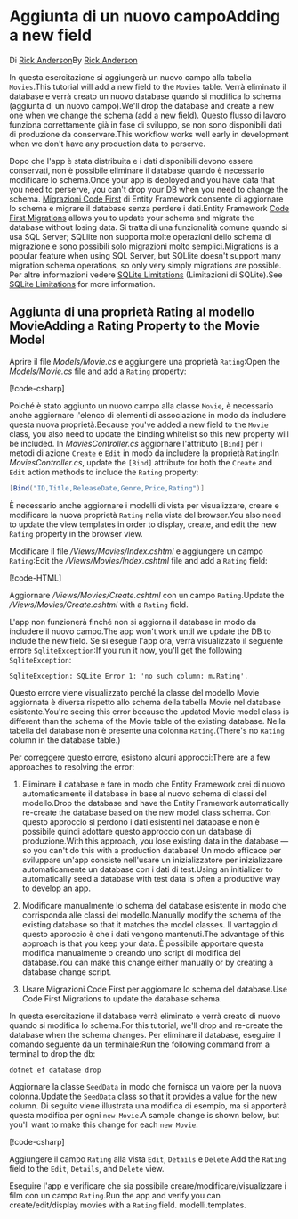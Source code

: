 # <a name="adding-a-new-field"></a><span data-ttu-id="2989d-101">Aggiunta di un nuovo campo</span><span class="sxs-lookup"><span data-stu-id="2989d-101">Adding a new field</span></span>

<span data-ttu-id="2989d-102">Di [Rick Anderson](https://twitter.com/RickAndMSFT)</span><span class="sxs-lookup"><span data-stu-id="2989d-102">By [Rick Anderson](https://twitter.com/RickAndMSFT)</span></span>

<span data-ttu-id="2989d-103">In questa esercitazione si aggiungerà un nuovo campo alla tabella `Movies`.</span><span class="sxs-lookup"><span data-stu-id="2989d-103">This tutorial will add a new field to the `Movies` table.</span></span> <span data-ttu-id="2989d-104">Verrà eliminato il database e verrà creato un nuovo database quando si modifica lo schema (aggiunta di un nuovo campo).</span><span class="sxs-lookup"><span data-stu-id="2989d-104">We'll drop the database and create a new one when we change the schema (add a new field).</span></span> <span data-ttu-id="2989d-105">Questo flusso di lavoro funziona correttamente già in fase di sviluppo, se non sono disponibili dati di produzione da conservare.</span><span class="sxs-lookup"><span data-stu-id="2989d-105">This workflow works well early in development when we don't have any production data to perserve.</span></span>

<span data-ttu-id="2989d-106">Dopo che l'app è stata distribuita e i dati disponibili devono essere conservati, non è possibile eliminare il database quando è necessario modificare lo schema.</span><span class="sxs-lookup"><span data-stu-id="2989d-106">Once your app is deployed and you have data that you need to perserve, you can't drop your DB when you need to change the schema.</span></span> <span data-ttu-id="2989d-107">[Migrazioni Code First](/ef/core/get-started/aspnetcore/new-db) di Entity Framework consente di aggiornare lo schema e migrare il database senza perdere i dati.</span><span class="sxs-lookup"><span data-stu-id="2989d-107">Entity Framework [Code First Migrations](/ef/core/get-started/aspnetcore/new-db) allows you to update your schema and migrate the database without losing data.</span></span> <span data-ttu-id="2989d-108">Si tratta di una funzionalità comune quando si usa SQL Server; SQLlite non supporta molte operazioni dello schema di migrazione e sono possibili solo migrazioni molto semplici.</span><span class="sxs-lookup"><span data-stu-id="2989d-108">Migrations is a popular feature when using SQL Server, but SQLlite doesn't support many migration schema operations, so only very simply migrations are possible.</span></span> <span data-ttu-id="2989d-109">Per altre informazioni vedere [SQLite Limitations](/ef/core/providers/sqlite/limitations) (Limitazioni di SQLite).</span><span class="sxs-lookup"><span data-stu-id="2989d-109">See [SQLite Limitations](/ef/core/providers/sqlite/limitations) for more information.</span></span>

## <a name="adding-a-rating-property-to-the-movie-model"></a><span data-ttu-id="2989d-110">Aggiunta di una proprietà Rating al modello Movie</span><span class="sxs-lookup"><span data-stu-id="2989d-110">Adding a Rating Property to the Movie Model</span></span>

<span data-ttu-id="2989d-111">Aprire il file *Models/Movie.cs* e aggiungere una proprietà `Rating`:</span><span class="sxs-lookup"><span data-stu-id="2989d-111">Open the *Models/Movie.cs* file and add a `Rating` property:</span></span>

[!code-csharp[](../../tutorials/first-mvc-app/start-mvc/sample/MvcMovie/Models/MovieDateRating.cs?highlight=11&range=7-18)]

<span data-ttu-id="2989d-112">Poiché è stato aggiunto un nuovo campo alla classe `Movie`, è necessario anche aggiornare l'elenco di elementi di associazione in modo da includere questa nuova proprietà.</span><span class="sxs-lookup"><span data-stu-id="2989d-112">Because you've added a new field to the `Movie` class, you also need to update the binding whitelist so this new property will be included.</span></span> <span data-ttu-id="2989d-113">In *MoviesController.cs* aggiornare l'attributo `[Bind]` per i metodi di azione `Create` e `Edit` in modo da includere la proprietà `Rating`:</span><span class="sxs-lookup"><span data-stu-id="2989d-113">In *MoviesController.cs*, update the `[Bind]` attribute for both the `Create` and `Edit` action methods to include the `Rating` property:</span></span>

```csharp
[Bind("ID,Title,ReleaseDate,Genre,Price,Rating")]
   ```

<span data-ttu-id="2989d-114">È necessario anche aggiornare i modelli di vista per visualizzare, creare e modificare la nuova proprietà `Rating` nella vista del browser.</span><span class="sxs-lookup"><span data-stu-id="2989d-114">You also need to update the view templates in order to display, create, and edit the new `Rating` property in the browser view.</span></span>

<span data-ttu-id="2989d-115">Modificare il file */Views/Movies/Index.cshtml* e aggiungere un campo `Rating`:</span><span class="sxs-lookup"><span data-stu-id="2989d-115">Edit the */Views/Movies/Index.cshtml* file and add a `Rating` field:</span></span>

[!code-HTML[](../../tutorials/first-mvc-app/start-mvc/sample/MvcMovie/Views/Movies/IndexGenreRating.cshtml?highlight=17,39&range=24-64)]

<span data-ttu-id="2989d-116">Aggiornare */Views/Movies/Create.cshtml* con un campo `Rating`.</span><span class="sxs-lookup"><span data-stu-id="2989d-116">Update the */Views/Movies/Create.cshtml* with a `Rating` field.</span></span>

<span data-ttu-id="2989d-117">L'app non funzionerà finché non si aggiorna il database in modo da includere il nuovo campo.</span><span class="sxs-lookup"><span data-stu-id="2989d-117">The app won't work until we update the DB to include the new field.</span></span> <span data-ttu-id="2989d-118">Se si esegue l'app ora, verrà visualizzato il seguente errore `SqliteException`:</span><span class="sxs-lookup"><span data-stu-id="2989d-118">If you run it now, you'll get the following `SqliteException`:</span></span>

```
SqliteException: SQLite Error 1: 'no such column: m.Rating'.
```

<span data-ttu-id="2989d-119">Questo errore viene visualizzato perché la classe del modello Movie aggiornata è diversa rispetto allo schema della tabella Movie nel database esistente.</span><span class="sxs-lookup"><span data-stu-id="2989d-119">You're seeing this error because the updated Movie model class is different than the schema of the Movie table of the existing database.</span></span> <span data-ttu-id="2989d-120">Nella tabella del database non è presente una colonna `Rating`.</span><span class="sxs-lookup"><span data-stu-id="2989d-120">(There's no `Rating` column in the database table.)</span></span>

<span data-ttu-id="2989d-121">Per correggere questo errore, esistono alcuni approcci:</span><span class="sxs-lookup"><span data-stu-id="2989d-121">There are a few approaches to resolving the error:</span></span>

1. <span data-ttu-id="2989d-122">Eliminare il database e fare in modo che Entity Framework crei di nuovo automaticamente il database in base al nuovo schema di classi del modello.</span><span class="sxs-lookup"><span data-stu-id="2989d-122">Drop the database and have the Entity Framework automatically re-create the database based on the new model class schema.</span></span> <span data-ttu-id="2989d-123">Con questo approccio si perdono i dati esistenti nel database e non è possibile quindi adottare questo approccio con un database di produzione.</span><span class="sxs-lookup"><span data-stu-id="2989d-123">With this approach, you lose existing data in the database — so you can't do this with a production database!</span></span> <span data-ttu-id="2989d-124">Un modo efficace per sviluppare un'app consiste nell'usare un inizializzatore per inizializzare automaticamente un database con i dati di test.</span><span class="sxs-lookup"><span data-stu-id="2989d-124">Using an initializer to automatically seed a database with test data is often a productive way to develop an app.</span></span>

2. <span data-ttu-id="2989d-125">Modificare manualmente lo schema del database esistente in modo che corrisponda alle classi del modello.</span><span class="sxs-lookup"><span data-stu-id="2989d-125">Manually modify the schema of the existing database so that it matches the model classes.</span></span> <span data-ttu-id="2989d-126">Il vantaggio di questo approccio è che i dati vengono mantenuti.</span><span class="sxs-lookup"><span data-stu-id="2989d-126">The advantage of this approach is that you keep your data.</span></span> <span data-ttu-id="2989d-127">È possibile apportare questa modifica manualmente o creando uno script di modifica del database.</span><span class="sxs-lookup"><span data-stu-id="2989d-127">You can make this change either manually or by creating a database change script.</span></span>

3. <span data-ttu-id="2989d-128">Usare Migrazioni Code First per aggiornare lo schema del database.</span><span class="sxs-lookup"><span data-stu-id="2989d-128">Use Code First Migrations to update the database schema.</span></span>

<span data-ttu-id="2989d-129">In questa esercitazione il database verrà eliminato e verrà creato di nuovo quando si modifica lo schema.</span><span class="sxs-lookup"><span data-stu-id="2989d-129">For this tutorial, we'll drop and re-create the database when the schema changes.</span></span> <span data-ttu-id="2989d-130">Per eliminare il database, eseguire il comando seguente da un terminale:</span><span class="sxs-lookup"><span data-stu-id="2989d-130">Run the following command from a terminal to drop the db:</span></span>

`dotnet ef database drop`

<span data-ttu-id="2989d-131">Aggiornare la classe `SeedData` in modo che fornisca un valore per la nuova colonna.</span><span class="sxs-lookup"><span data-stu-id="2989d-131">Update the `SeedData` class so that it provides a value for the new column.</span></span> <span data-ttu-id="2989d-132">Di seguito viene illustrata una modifica di esempio, ma si apporterà questa modifica per ogni `new Movie`.</span><span class="sxs-lookup"><span data-stu-id="2989d-132">A sample change is shown below, but you'll want to make this change for each `new Movie`.</span></span>

[!code-csharp[](../../tutorials/first-mvc-app/start-mvc/sample/MvcMovie/Models/SeedDataRating.cs?name=snippet1&highlight=6)]

<span data-ttu-id="2989d-133">Aggiungere il campo `Rating` alla vista `Edit`, `Details` e `Delete`.</span><span class="sxs-lookup"><span data-stu-id="2989d-133">Add the `Rating` field to the `Edit`, `Details`, and `Delete` view.</span></span>

<span data-ttu-id="2989d-134">Eseguire l'app e verificare che sia possibile creare/modificare/visualizzare i film con un campo `Rating`.</span><span class="sxs-lookup"><span data-stu-id="2989d-134">Run the app and verify you can create/edit/display movies with a `Rating` field.</span></span> <span data-ttu-id="2989d-135">modelli.</span><span class="sxs-lookup"><span data-stu-id="2989d-135">templates.</span></span>
